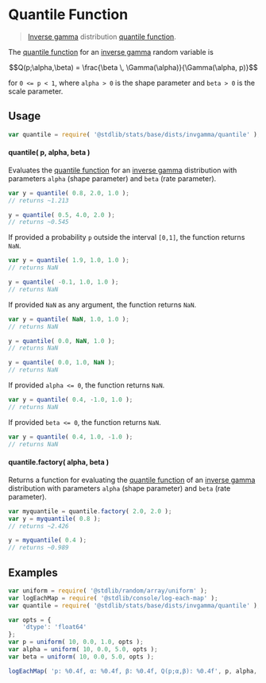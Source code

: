 <!--

@license Apache-2.0

Copyright (c) 2018 The Stdlib Authors.

Licensed under the Apache License, Version 2.0 (the "License");
you may not use this file except in compliance with the License.
You may obtain a copy of the License at

   http://www.apache.org/licenses/LICENSE-2.0

Unless required by applicable law or agreed to in writing, software
distributed under the License is distributed on an "AS IS" BASIS,
WITHOUT WARRANTIES OR CONDITIONS OF ANY KIND, either express or implied.
See the License for the specific language governing permissions and
limitations under the License.

-->

# Quantile Function

> [Inverse gamma][inverse-gamma] distribution [quantile function][quantile-function].

<section class="intro">

The [quantile function][quantile-function] for an [inverse gamma][inverse-gamma] random variable is

<!-- <equation class="equation" label="eq:invgamma_quantile_function" align="center" raw="Q(p;\alpha,\beta) = \frac{\beta \, \Gamma(\alpha)}{\Gamma(\alpha, p)}" alt="Quantile function for an inverse gamma distribution."> -->

```math
Q(p;\alpha,\beta) = \frac{\beta \, \Gamma(\alpha)}{\Gamma(\alpha, p)}
```

<!-- <div class="equation" align="center" data-raw-text="Q(p;\alpha,\beta) = \frac{\beta \, \Gamma(\alpha)}{\Gamma(\alpha, p)}" data-equation="eq:invgamma_quantile_function">
    <img src="https://cdn.jsdelivr.net/gh/stdlib-js/stdlib@51534079fef45e990850102147e8945fb023d1d0/lib/node_modules/@stdlib/stats/base/dists/invgamma/quantile/docs/img/equation_invgamma_quantile_function.svg" alt="Quantile function for an inverse gamma distribution.">
    <br>
</div> -->

<!-- </equation> -->

for `0 <= p < 1`, where `alpha > 0` is the shape parameter and `beta > 0` is the scale parameter.

</section>

<!-- /.intro -->

<section class="usage">

## Usage

```javascript
var quantile = require( '@stdlib/stats/base/dists/invgamma/quantile' );
```

#### quantile( p, alpha, beta )

Evaluates the [quantile function][quantile-function] for an [inverse gamma][inverse-gamma] distribution with parameters `alpha` (shape parameter) and `beta` (rate parameter).

```javascript
var y = quantile( 0.8, 2.0, 1.0 );
// returns ~1.213

y = quantile( 0.5, 4.0, 2.0 );
// returns ~0.545
```

If provided a probability `p` outside the interval `[0,1]`, the function returns `NaN`.

```javascript
var y = quantile( 1.9, 1.0, 1.0 );
// returns NaN

y = quantile( -0.1, 1.0, 1.0 );
// returns NaN
```

If provided `NaN` as any argument, the function returns `NaN`.

```javascript
var y = quantile( NaN, 1.0, 1.0 );
// returns NaN

y = quantile( 0.0, NaN, 1.0 );
// returns NaN

y = quantile( 0.0, 1.0, NaN );
// returns NaN
```

If provided `alpha <= 0`, the function returns `NaN`.

```javascript
var y = quantile( 0.4, -1.0, 1.0 );
// returns NaN
```

If provided `beta <= 0`, the function returns `NaN`.

```javascript
var y = quantile( 0.4, 1.0, -1.0 );
// returns NaN
```

#### quantile.factory( alpha, beta )

Returns a function for evaluating the [quantile function][quantile-function] of an [inverse gamma][inverse-gamma] distribution with parameters `alpha` (shape parameter) and `beta` (rate parameter).

```javascript
var myquantile = quantile.factory( 2.0, 2.0 );
var y = myquantile( 0.8 );
// returns ~2.426

y = myquantile( 0.4 );
// returns ~0.989
```

</section>

<!-- /.usage -->

<section class="examples">

## Examples

<!-- eslint no-undef: "error" -->

```javascript
var uniform = require( '@stdlib/random/array/uniform' );
var logEachMap = require( '@stdlib/console/log-each-map' );
var quantile = require( '@stdlib/stats/base/dists/invgamma/quantile' );

var opts = {
    'dtype': 'float64'
};
var p = uniform( 10, 0.0, 1.0, opts );
var alpha = uniform( 10, 0.0, 5.0, opts );
var beta = uniform( 10, 0.0, 5.0, opts );

logEachMap( 'p: %0.4f, α: %0.4f, β: %0.4f, Q(p;α,β): %0.4f', p, alpha, beta, quantile );
```

</section>

<!-- /.examples -->

<!-- Section for related `stdlib` packages. Do not manually edit this section, as it is automatically populated. -->

<section class="related">

</section>

<!-- /.related -->

<!-- Section for all links. Make sure to keep an empty line after the `section` element and another before the `/section` close. -->

<section class="links">

[inverse-gamma]: https://en.wikipedia.org/wiki/Inverse-gamma_distribution

[quantile-function]: https://en.wikipedia.org/wiki/Quantile_function

</section>

<!-- /.links -->
